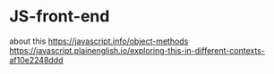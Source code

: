 # JS-front-end
about this
https://javascript.info/object-methods
https://javascript.plainenglish.io/exploring-this-in-different-contexts-af10e2248ddd

